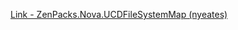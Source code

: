 [Link - ZenPacks.Nova.UCDFileSystemMap (nyeates)](https://github.com/nyeates/ZenPacks.Nova.UCDFileSystemMap)
